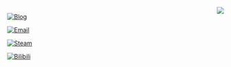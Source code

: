 <!-- You can click [here](https://laji.blog) to jump to my blog. -->

<img align='right' src="https://github-readme-stats.vercel.app/api?username=zanwingMak&show_icons=true&theme=dracula">

<!-- ### Hi there, I'm Marvin 👋 -->

[![Blog](https://img.shields.io/static/v1?label=Blog&message=laji.blog&color=&logo=bloglovin&style=flat-square&logoColor=white)](https://laji.blog)

[![Email](https://img.shields.io/static/v1?label=Email&message=my@laji.email&color=5194f0&logo=gmail&style=flat-square&logoColor=white)](mailto:my@laji.email)

[![Steam](https://img.shields.io/static/v1?label=Steam&message=xiaomai0830&color=important&logo=steam&style=flat-square&logoColor=white)](https://steamcommunity.com/id/xiaomai0830)

[![Bilibili](https://img.shields.io/static/v1?label=Bilibili&message=M_NinE&color=ff69b4&logo=bilibili&style=flat-square&logoColor=white)](https://space.bilibili.com/553591)

<!-- ![Marvin's github stats](https://github-readme-stats.vercel.app/api?username=zanwingMak&show_icons=true&theme=dracula) -->


<!-- ![Top Langs](https://github-readme-stats.vercel.app/api/top-langs/?username=zanwingMak) -->

<!--
**ZanwingMak/zanwingMak** is a ✨ _special_ ✨ repository because its `README.md` (this file) appears on your GitHub profile.

Here are some ideas to get you started:

- 🔭 I’m currently working on ...
- 🌱 I’m currently learning ...
- 👯 I’m looking to collaborate on ...
- 🤔 I’m looking for help with ...
- 💬 Ask me about ...
- 📫 How to reach me: ...
- 😄 Pronouns: ...
- ⚡ Fun fact: ...
-->
